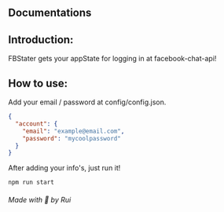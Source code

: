 ## Documentations

## Introduction:
FBStater gets your appState for logging in at facebook-chat-api!

## How to use:
Add your email / password at config/config.json.

```json
{
  "account": {
    "email": "example@email.com",
    "password": "mycoolpassword"
  }
}
```

After adding your info's, just run it!
```
npm run start
```

###### Made with 💙 by Rui
